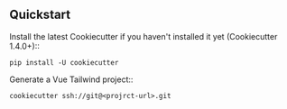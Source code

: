 Quickstart
----------

Install the latest Cookiecutter if you haven't installed it yet (Cookiecutter 1.4.0+)::

    pip install -U cookiecutter

Generate a Vue Tailwind project::

    cookiecutter ssh://git@<projrct-url>.git
